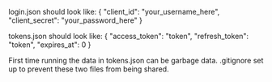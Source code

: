 login.json should look like:
{
    "client_id": "your_username_here",
    "client_secret": "your_password_here"
}

tokens.json should look like:
{
    "access_token": "token",
    "refresh_token": "token",
    "expires_at": 0
}

First time running the data in tokens.json can be garbage data. 
.gitignore set up to prevent these two files from being shared.